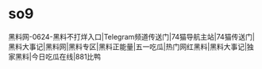 # so9
黑料网-0624-黑料不打烊入口|Telegram频道传送门|74猫导航主站|74猫传送门|黑料大事记|黑料网|黑料专区|黑料正能量|五一吃瓜|热门网红黑料|黑料大事记|独家黑料|今日吃瓜在线|881比鸭
